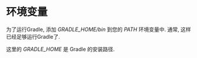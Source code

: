 # 环境变量

为了运行Gradle, 添加 *GRADLE_HOME/bin* 到您的 *PATH* 环境变量中. 通常, 这样已经足够运行Gradle了.

这里的 *GRADLE_HOME* 是 Gradle 的安装路径.


